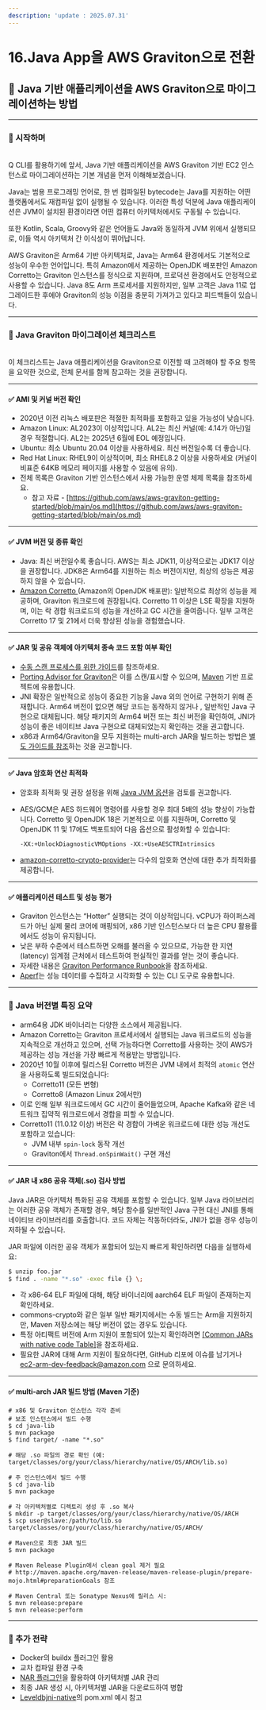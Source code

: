 ```yaml
---
description: 'update : 2025.07.31'
---
```


# 16.Java App을 AWS Graviton으로 전환

## 🧩 Java 기반 애플리케이션을 AWS Graviton으로 마이그레이션하는 방법

***

### 🧪 시작하며

\
Q CLI를 활용하기에 앞서, Java 기반 애플리케이션을 AWS Graviton 기반 EC2 인스턴스로 마이그레이션하는 기본 개념을 먼저 이해해보겠습니다.

Java는 범용 프로그래밍 언어로, 한 번 컴파일된 bytecode는 Java를 지원하는 어떤 플랫폼에서도 재컴파일 없이 실행될 수 있습니다. 이러한 특성 덕분에 Java 애플리케이션은 JVM이 설치된 환경이라면 어떤 컴퓨터 아키텍처에서도 구동될 수 있습니다.

또한 Kotlin, Scala, Groovy와 같은 언어들도 Java와 동일하게 JVM 위에서 실행되므로, 이들 역시 아키텍처 간 이식성이 뛰어납니다.

AWS Graviton은 Arm64 기반 아키텍처로, Java는 Arm64 환경에서도 기본적으로 성능이 우수한 언어입니다. 특히 Amazon에서 제공하는 OpenJDK 배포판인 Amazon Corretto는 Graviton 인스턴스를 정식으로 지원하며, 프로덕션 환경에서도 안정적으로 사용할 수 있습니다. Java 8도 Arm 프로세서를 지원하지만, 일부 고객은 Java 11로 업그레이드한 후에야 Graviton의 성능 이점을 충분히 가져가고 있다고 피드백들이 있습니다.

***

### 🧪 Java Graviton 마이그레이션 체크리스트

\
이 체크리스트는 Java 애플리케이션을 Graviton으로 이전할 때 고려해야 할 주요 항목을 요약한 것으로, 전체 문서를 함께 참고하는 것을 권장합니다.

***

#### ✅ AMI 및 커널 버전 확인

* 2020년 이전 리눅스 배포판은 적절한 최적화를 포함하고 있을 가능성이 낮습니다.
* Amazon Linux: AL2023이 이상적입니다. AL2는 최신 커널(예: 4.14가 아닌)일 경우 적절합니다. AL2는 2025년 6월에 EOL 예정입니다.
* Ubuntu: 최소 Ubuntu 20.04 이상을 사용하세요. 최신 버전일수록 더 좋습니다.
* Red Hat Linux: RHEL9이 이상적이며, 최소 RHEL8.2 이상을 사용하세요 (커널이 비표준 64KB 메모리 페이지를 사용할 수 있음에 유의).
* 전체 목록은 Graviton 기반 인스턴스에서 사용 가능한 운영 체제 목록을 참조하세요.
  * 참고 자료 - [https://github.com/aws/aws-graviton-getting-started/blob/main/os.md](https://github.com/aws/aws-graviton-getting-started/blob/main/os.md)

***

#### ✅ JVM 버전 및 종류 확인

* Java: 최신 버전일수록 좋습니다. AWS는 최소 JDK11, 이상적으로는 JDK17 이상을 권장합니다. JDK8은 Arm64를 지원하는 최소 버전이지만, 최상의 성능은 제공하지 않을 수 있습니다.
* [Amazon Corretto ](https://aws.amazon.com/corretto)(Amazon의 OpenJDK 배포판): 일반적으로 최상의 성능을 제공하며, Graviton 워크로드에 권장됩니다. Corretto 11 이상은 LSE 확장을 지원하며, 이는 락 경합 워크로드의 성능을 개선하고 GC 시간을 줄여줍니다. 일부 고객은 Corretto 17 및 21에서 더욱 향상된 성능을 경험했습니다.

***

#### ✅ JAR 및 공유 객체에 아키텍처 종속 코드 포함 여부 확인

* [수동 스캔 프로세스를 위한 가이드](https://github.com/aws/aws-graviton-getting-started/blob/main/java.md#looking-for-x86-shared-objects-in-jars)를 참조하세요.
* [Porting Advisor for Graviton](https://github.com/aws/porting-advisor-for-graviton)은 이를 스캔/표시할 수 있으며, [Maven](https://maven.apache.org/index.html) 기반 프로젝트에 유용합니다.
* JNI 확장은 일반적으로 성능이 중요한 기능을 Java 외의 언어로 구현하기 위해 존재합니다. Arm64 버전이 없으면 해당 코드는 동작하지 않거나 , 일반적인 Java 구현으로 대체됩니다. 해당 패키지의 Arm64 버전 또는 최신 버전을 확인하여, JNI가 성능이 좋은 네이티브 Java 구현으로 대체되었는지 확인하는 것을 권고합니다.
* x86과 Arm64/Graviton을 모두 지원하는 multi-arch JAR을 빌드하는 방법은 [별도 가이드를 참조](https://github.com/aws/aws-graviton-getting-started/blob/main/java.md#building-multi-arch-jars)하는 것을 권고합니다.

***

#### ✅ Java 암호화 연산 최적화

* 암호화 최적화 및 권장 설정을 위해 [Java JVM 옵션](https://github.com/aws/aws-graviton-getting-started/blob/main/java.md#java-jvm-options)을 검토를 권고합니다.
*   AES/GCM은 AES 하드웨어 명령어를 사용할 경우 최대 5배의 성능 향상이 가능합니다. Corretto 및 OpenJDK 18은 기본적으로 이를 지원하며, Corretto 및 OpenJDK 11 및 17에도 백포트되어 다음 옵션으로 활성화할 수 있습니다:

    ```
    -XX:+UnlockDiagnosticVMOptions -XX:+UseAESCTRIntrinsics
    ```
* [amazon-corretto-crypto-provider](https://github.com/corretto/amazon-corretto-crypto-provider)는 다수의 암호화 연산에 대한 추가 최적화를 제공합니다.

***

#### ✅ 애플리케이션 테스트 및 성능 평가

* Graviton 인스턴스는 “Hotter” 실행되는 것이 이상적입니다. vCPU가 하이퍼스레드가 아닌 실제 물리 코어에 매핑되어, x86 기반 인스턴스보다 더 높은 CPU 활용률에서도 성능이 유지됩니다.
* 낮은 부하 수준에서 테스트하면 오해를 불러올 수 있으므로, 가능한 한 지연(latency) 임계점 근처에서 테스트하여 현실적인 결과를 얻는 것이 좋습니다.
* 자세한 내용은 [Graviton Performance Runbook](https://github.com/aws/aws-graviton-getting-started/blob/main/perfrunbook/README.md)을 참조하세요.
* [Aperf](https://github.com/aws/aperf)는 성능 데이터를 수집하고 시각화할 수 있는 CLI 도구로 유용합니다.

***

### 🧪 Java 버전별 특징 요약

* arm64용 JDK 바이너리는 다양한 소스에서 제공됩니다.
* Amazon Corretto는 Graviton 프로세서에서 실행되는 Java 워크로드의 성능을 지속적으로 개선하고 있으며, 선택 가능하다면 Corretto를 사용하는 것이 AWS가 제공하는 성능 개선을 가장 빠르게 적용받는 방법입니다.
* 2020년 10월 이후에 릴리스된 Corretto 버전은 JVM 내에서 최적의 `atomic` 연산을 사용하도록 빌드되었습니다:
  * Corretto11 (모든 변형)
  * Corretto8 (Amazon Linux 2에서만)
* 이로 인해 일부 워크로드에서 GC 시간이 줄어들었으며, Apache Kafka와 같은 네트워크 집약적 워크로드에서 경합을 피할 수 있습니다.
* Corretto11 (11.0.12 이상) 버전은 락 경합이 가벼운 워크로드에 대한 성능 개선도 포함하고 있습니다:
  * JVM 내부 `spin-lock` 동작 개선
  * Graviton에서 `Thread.onSpinWait()` 구현 개선

***

#### ✅ JAR 내 x86 공유 객체(.so) 검사 방법

Java JAR은 아키텍처 특화된 공유 객체를 포함할 수 있습니다. 일부 Java 라이브러리는 이러한 공유 객체가 존재할 경우, 해당 함수를 일반적인 Java 구현 대신 JNI를 통해 네이티브 라이브러리를 호출합니다. 코드 자체는 작동하더라도, JNI가 없을 경우 성능이 저하될 수 있습니다.

JAR 파일에 이러한 공유 객체가 포함되어 있는지 빠르게 확인하려면 다음을 실행하세요:

```bash
$ unzip foo.jar
$ find . -name "*.so" -exec file {} \;
```

* 각 x86-64 ELF 파일에 대해, 해당 바이너리에 aarch64 ELF 파일이 존재하는지 확인하세요.
* commons-crypto와 같은 일부 일반 패키지에서는 수동 빌드는 Arm을 지원하지만, Maven 저장소에는 해당 버전이 없는 경우도 있습니다.
* 특정 아티팩트 버전에 Arm 지원이 포함되어 있는지 확인하려면 [\[Common JARs with native code Table\]](https://catalog.us-east-1.prod.workshops.aws/workshops/1e6403ba-debf-4816-a773-806d1acc1ecc/en-US/ch2-q-cli-for-java-application-migration/21-how-to-migraing-java-app/CommonNativeJarsTable.md)을 참조하세요.
* 필요한 JAR에 대해 Arm 지원이 필요하다면, GitHub 리포에 이슈를 남기거나 ec2-arm-dev-feedback@amazon.com 으로 문의하세요.

***

#### ✅ multi-arch JAR 빌드 방법 (Maven 기준)

```
# x86 및 Graviton 인스턴스 각각 준비
# 보조 인스턴스에서 빌드 수행
$ cd java-lib
$ mvn package
$ find target/ -name "*.so"

# 해당 .so 파일의 경로 확인 (예: target/classes/org/your/class/hierarchy/native/OS/ARCH/lib.so)

# 주 인스턴스에서 빌드 수행
$ cd java-lib
$ mvn package

# 각 아키텍처별로 디렉토리 생성 후 .so 복사
$ mkdir -p target/classes/org/your/class/hierarchy/native/OS/ARCH
$ scp user@slave:/path/to/lib.so target/classes/org/your/class/hierarchy/native/OS/ARCH/

# Maven으로 최종 JAR 빌드
$ mvn package

# Maven Release Plugin에서 clean goal 제거 필요
# http://maven.apache.org/maven-release/maven-release-plugin/prepare-mojo.html#preparationGoals 참조

# Maven Central 또는 Sonatype Nexus에 릴리스 시:
$ mvn release:prepare
$ mvn release:perform
```

***

### 🧪 추가 전략

* Docker의 buildx 플러그인 활용
* 교차 컴파일 환경 구축
* [NAR 플러그인](https://maven-nar.github.io/)을 활용하여 아키텍처별 JAR 관리
* 최종 JAR 생성 시, 아키텍처별 JAR을 다운로드하여 병합
* [Leveldbjni-native](https://github.com/fusesource/leveldbjni)의 pom.xml 예시 참고
